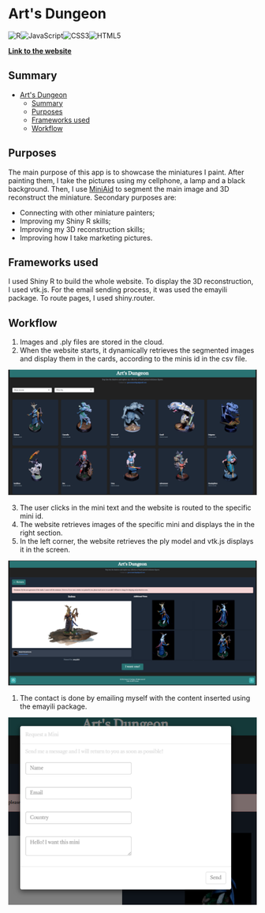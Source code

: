 # Art's Dungeon

![R](https://img.shields.io/badge/r-%23276DC3.svg?style=for-the-badge&logo=r&logoColor=white)![JavaScript](https://img.shields.io/badge/javascript-%23323330.svg?style=for-the-badge&logo=javascript&logoColor=%23F7DF1E)![CSS3](https://img.shields.io/badge/css3-%231572B6.svg?style=for-the-badge&logo=css3&logoColor=white)![HTML5](https://img.shields.io/badge/html5-%23E34F26.svg?style=for-the-badge&logo=html5&logoColor=white)

**[Link to the website](https://gustavosantiago.shinyapps.io/ArtsDungeon)** 

## Summary

- [Art's Dungeon](#arts-dungeon)
  - [Summary](#summary)
  - [Purposes](#purposes)
  - [Frameworks used](#frameworks-used)
  - [Workflow](#workflow)

## Purposes

The main purpose of this app is to showcase the miniatures I paint. After painting them, I take the pictures using my cellphone, a lamp and a black background. Then, I use [MiniAid](https://github.com/GustavoSantiago113/MiniAid) to segment the main image and 3D reconstruct the miniature. Secondary purposes are:

* Connecting with other miniature painters;
* Improving my Shiny R skills;
* Improving my 3D reconstruction skills;
* Improving how I take marketing pictures. 

## Frameworks used

I used Shiny R to build the whole website. To display the 3D reconstruction, I used vtk.js. For the email sending process, it was used the emayili package. To route pages, I used shiny.router.

## Workflow

1. Images and .ply files are stored in the cloud.
2. When the website starts, it dynamically retrieves the segmented images and display them in the cards, according to the minis id in the csv file.

![Land page](readme_images/Screenshot%202025-09-01%20154416.png)

3. The user clicks in the mini text and the website is routed to the specific mini id.
4. The website retrieves images of the specific mini and displays the in the right section.
5. In the left corner, the website retrieves the ply model and vtk.js displays it in the screen.

![Individual page](readme_images/Screenshot%202025-09-01%20154603.png)

1. The contact is done by emailing myself with the content inserted using the emayili package.

![Email modal](readme_images/Screenshot%202025-09-01%20154832.png)